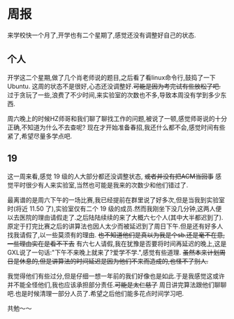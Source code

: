 # 周报
来学校快一个月了,开学也有二个星期了,感觉还没有调整好自己的状态.

## 个人
开学这二个星期,做了几个肖老师说的题目,之后看了看linux命令行,鼓捣了一下Ubuntu. 这周的状态不是很好,心态还没调整好.~~可能是因为考完试有些放松了吧.~~ 过于贪玩了一些,浪费了不少时间,来实验室的次数也不多,导致本周没有学到多少东西.

周六晚上的时候HZ师哥和我们聊了聊找工作的问题,被说了一顿,感觉师哥说的十分正确,不知道为什么不去查呢? 现在才开始准备春招,我还什么都不会,感觉时间有些紧了,希望尽量多学点吧.

## 19
这一周来看,感觉 19 级的人大部分都还没调整状态, ~~或者并没有把ACM当回事~~ 感觉平时很少有人来实验室,当然也可能是我来的次数少和他们错过了.

最离谱的是周六下午的一场比赛,我已经提前在群里说了好多次,但是当我到实验室时(将近 11.50 了),实验室仅有二个 19 级的成员.然而我刚坐下没几分钟,这两人便以去医院的理由请假走了.之后陆陆续续的来了大概六七个人(其中大半都迟到了).原定于打完比赛之后的讲算法也因人太少而被延迟到了周日下午.但是还有好多人找我请假了,以一些莫须有的理由. ~~也不知道他们是真以为我是个sb.还是毫不在意,一些理由实在是看不下去~~ 有六七人请假,我在犹豫是否要将时间再延迟的晚上,这是GXL说了一句话:"下午不来晚上就来了?爱学不学.",感觉有些道理. ~~虽然本来计划周日是休息的,但是讲算法的时间延迟是因为他们不来而造成的,也怪不了别人.~~

我觉得他们有些过分,但是仔细一想一年前的我们好像也是如此.于是我感觉这或许并不能全怪他们,我也应该承担部分责任.~~可能是太仁慈了~~ 周日讲完算法跟他们聊聊吧.也是时候清理一部分人员了.希望之后他们能多花点时间学习吧.

共勉～～